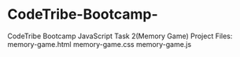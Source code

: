 # CodeTribe-Bootcamp-

CodeTribe Bootcamp JavaScript Task 2(Memory Game)
Project Files:
memory-game.html
memory-game.css
memory-game.js
